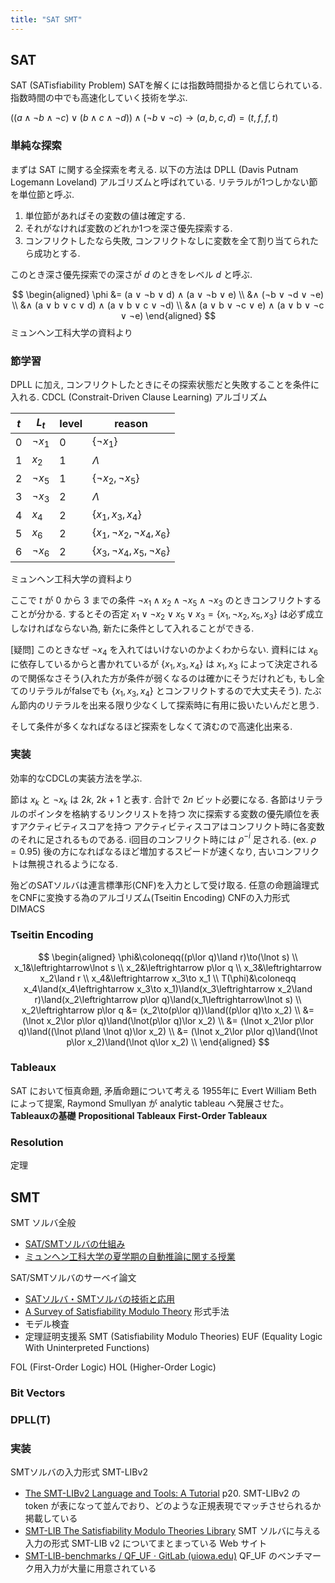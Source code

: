```yaml
---
title: "SAT SMT"
---
```


## SAT
SAT (SATisfiability Problem)
SATを解くには指数時間掛かると信じられている. 指数時間の中でも高速化していく技術を学ぶ.

$((a\land\lnot b\land\lnot c)\lor(b\land c\land\lnot d))\land(\lnot b\lor\lnot c) \to (a,b,c,d)=(t,f,f,t)$

### 単純な探索
まずは SAT に関する全探索を考える. 以下の方法は DPLL (Davis Putnam Logemann Loveland) アルゴリズムと呼ばれている.
リテラルが1つしかない節を単位節と呼ぶ.

1. 単位節があればその変数の値は確定する.
2. それがなければ変数のどれか1つを深さ優先探索する.
3. コンフリクトしたなら失敗, コンフリクトなしに変数を全て割り当てられたら成功とする.

このとき深さ優先探索での深さが $d$ のときをレベル $d$ と呼ぶ.

$$
\begin{aligned}
\phi &= (a ∨ ¬b ∨ d) ∧ (a ∨ ¬b ∨ e) \\
&∧ (¬b ∨ ¬d ∨ ¬e) \\
&∧ (a ∨ b ∨ c ∨ d) ∧ (a ∨ b ∨ c ∨ ¬d) \\
&∧ (a ∨ b ∨ ¬c ∨ e) ∧ (a ∨ b ∨ ¬c ∨ ¬e)
\end{aligned}
$$
ミュンヘン工科大学の資料より

### 節学習

DPLL に加え, コンフリクトしたときにその探索状態だと失敗することを条件に入れる.
CDCL (Constrait-Driven Clause Learning) アルゴリズム

| $t$ | $L_t$       | level | reason                                       |
| --- | ----------- | ----- | -------------------------------------------- |
| 0   | $\lnot x_1$ | 0     | $\lbrace\lnot x_1\rbrace$                    |
| 1   | $x_2$       | 1     | $\Lambda$                                    |
| 2   | $\lnot x_5$ | 1     | $\lbrace \lnot x_2,\lnot x_5\rbrace$         |
| 3   | $\lnot x_3$ | 2     | $\Lambda$                                    |
| 4   | $x_4$       | 2     | $\lbrace x_1,x_3,x_4\rbrace$                 |
| 5   | $x_6$       | 2     | $\lbrace x_1,\lnot x_2,\lnot x_4,x_6\rbrace$ |
| 6   | $\lnot x_6$ | 2     | $\lbrace x_3,\lnot x_4,x_5,\lnot x_6\rbrace$ |
ミュンヘン工科大学の資料より

ここで $t$ が 0 から 3 までの条件 $\lnot x_1\land x_2\land\lnot x_5\land\lnot x_3$ のときコンフリクトすることが分かる. するとその否定 $x_1\lor\lnot x_2\lor x_5\lor x_3 = \lbrace x_1,\lnot x_2,x_5,x_3\rbrace$ は必ず成立しなければならない為, 新たに条件として入れることができる.

[疑問] このときなぜ $\lnot x_4$ を入れてはいけないのかよくわからない. 資料には $x_6$ に依存しているからと書かれているが $\lbrace x_1,x_3,x_4\rbrace$ は $x_1, x_3$ によって決定されるので関係なさそう(入れた方が条件が弱くなるのは確かにそうだけれども, もし全てのリテラルがfalseでも $\lbrace x_1,x_3,x_4\rbrace$ とコンフリクトするので大丈夫そう). たぶん節内のリテラルを出来る限り少なくして探索時に有用に扱いたいんだと思う.

そして条件が多くなればなるほど探索をしなくて済むので高速化出来る.

### 実装
効率的なCDCLの実装方法を学ぶ.

節は $x_k$ と $\lnot x_k$ は $2k$, $2k+1$ と表す. 合計で $2n$ ビット必要になる.
各節はリテラルのポインタを格納するリンクリストを持つ
次に探索する変数の優先順位を表すアクティビティスコアを持つ
アクティビティスコアはコンフリクト時に各変数のそれに足されるものである. i回目のコンフリクト時には $\rho^{-i}$ 足される. (ex. $\rho=0.95$) 後の方になればなるほど増加するスピードが速くなり, 古いコンフリクトは無視されるようになる.

殆どのSATソルバは連言標準形(CNF)を入力として受け取る.
任意の命題論理式をCNFに変換する為のアルゴリズム(Tseitin Encoding)
CNFの入力形式 DIMACS

### Tseitin Encoding
$$
\begin{aligned}
\phi&\coloneqq((p\lor q)\land r)\to(\lnot s) \\
x_1&\leftrightarrow\lnot s \\
x_2&\leftrightarrow p\lor q \\
x_3&\leftrightarrow x_2\land r \\
x_4&\leftrightarrow x_3\to x_1 \\
T(\phi)&\coloneqq x_4\land(x_4\leftrightarrow x_3\to x_1)\land(x_3\leftrightarrow x_2\land r)\land(x_2\leftrightarrow p\lor q)\land(x_1\leftrightarrow\lnot s) \\
x_2\leftrightarrow p\lor q &= (x_2\to(p\lor q))\land((p\lor q)\to x_2) \\
&= (\lnot x_2\lor p\lor q)\land(\lnot(p\lor q)\lor x_2) \\
&= (\lnot x_2\lor p\lor q)\land((\lnot p\land \lnot q)\lor x_2) \\
&= (\lnot x_2\lor p\lor q)\land(\lnot p\lor x_2)\land(\lnot q\lor x_2) \\
\end{aligned}
$$

### Tableaux
SAT において恒真命題, 矛盾命題について考える
1955年に Evert William Beth によって提案, Raymond Smullyan が analytic tableau へ発展させた。
**Tableauxの基礎** 
**Propositional Tableaux** 
**First-Order Tableaux** 

### Resolution
定理

## SMT
SMT ソルバ全般
- [SAT/SMTソルバの仕組み](https://www.slideshare.net/sakai/satsmt)
- [ミュンヘン工科大学の夏学期の自動推論に関する授業](https://www21.in.tum.de/teaching/sar/SS20/)

SAT/SMTソルバのサーベイ論文
- [SATソルバ・SMTソルバの技術と応用](https://www.jstage.jst.go.jp/article/jssst/27/3/27_3_3_24/_pdf)
- [A Survey of Satisfiability Modulo Theory](https://arxiv.org/abs/1606.04786)
形式手法
- モデル検査
- 定理証明支援系
SMT (Satisfiability Modulo Theories)
EUF (Equality Logic With Uninterpreted Functions)

FOL (First-Order Logic)
HOL (Higher-Order Logic)

### Bit Vectors

### DPLL(T)

### 実装


SMTソルバの入力形式 SMT-LIBv2
- [The SMT-LIBv2 Language and Tools: A Tutorial](http://smtlib.github.io/jSMTLIB/SMTLIBTutorial.pdf)
p20. SMT-LIBv2 の token が表になって並んでおり、どのような正規表現でマッチさせられるか掲載している
- [SMT-LIB The Satisfiability Modulo Theories Library](http://smtlib.cs.uiowa.edu/)
SMT ソルバに与える入力の形式 SMT-LIB v2 についてまとまっている Web サイト
- [SMT-LIB-benchmarks / QF_UF · GitLab (uiowa.edu)](https://clc-gitlab.cs.uiowa.edu:2443/SMT-LIB-benchmarks/QF_UF)
QF_UF のベンチマーク用入力が大量に用意されている
